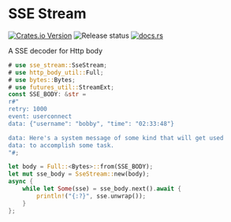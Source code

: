 # SSE Stream

[![Crates.io Version](https://img.shields.io/crates/v/sse-stream)](https://crates.io/crates/sse-stream)
![Release status](https://github.com/4t145/sse-stream/actions/workflows/release.yml/badge.svg)
[![docs.rs](https://img.shields.io/docsrs/sse-stream)](https://docs.rs/sse-stream/latest/sse-stream)


A SSE decoder for Http body

```rust
# use sse_stream::SseStream;
# use http_body_util::Full;
# use bytes::Bytes;
# use futures_util::StreamExt;
const SSE_BODY: &str =
r#"
retry: 1000
event: userconnect
data: {"username": "bobby", "time": "02:33:48"}

data: Here's a system message of some kind that will get used
data: to accomplish some task.
"#;

let body = Full::<Bytes>::from(SSE_BODY);
let mut sse_body = SseStream::new(body);
async {
    while let Some(sse) = sse_body.next().await {
        println!("{:?}", sse.unwrap());
    }
};
```

